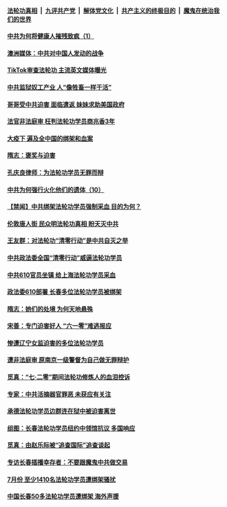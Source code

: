

####  [法轮功真相](../../../../basic/blob/master/README.md?t=08291602) &nbsp;|&nbsp; [九评共产党](../../../../9ping.md/blob/master/README.md?t=08291602) &nbsp;|&nbsp; [解体党文化](../../../../jtdwh.md/blob/master/README.md?t=08291602)  &nbsp;|&nbsp; [共产主义的终极目的](../../../../gczydzjmd.md/blob/master/README.md?t=08291602) &nbsp;|&nbsp; [魔鬼在统治我们的世界](../../../../mgztzwmdsj.md/blob/master/README.md?t=08291602) 

#### [中共为何将健康人摧残致疯（1）](../pages/prog424/a102928795.md?t=08291602) 

#### [澳洲媒体：中共对中国人发动的战争](../pages/prog424/a102928790.md?t=08291602) 

#### [TikTok审查法轮功 主流英文媒体曝光](../pages/prog424/a102928120.md?t=08291602) 

#### [中共监狱奴工产业 人“像牲畜一样干活”](../pages/prog424/a102927908.md?t=08291602) 

#### [哥哥受中共迫害 面临遣返 妹妹求助美国政府](../pages/prog424/a102927341.md?t=08291602) 

#### [法官非法庭审 枉判法轮功学员商兆香3年](../pages/prog424/a102926577.md?t=08291602) 

#### [大疫下 遍及全中国的绑架和血案](../pages/prog424/a102926546.md?t=08291602) 

#### [隋志：褒奖与迫害](../pages/prog424/a102926230.md?t=08291602) 

#### [孔庆良律师：为法轮功学员无罪而辩](../pages/prog424/a102925726.md?t=08291602) 

#### [中共为何强行火化他们的遗体（10）](../pages/prog424/a102925710.md?t=08291602) 

#### [【禁闻】中共绑架法轮功学员强制采血 目的为何？](../pages/prog424/a102925441.md?t=08291602) 

#### [伦敦唐人街 民众明法轮功真相 盼天灭中共](../pages/prog424/a102925069.md?t=08291602) 

#### [王友群：对法轮功“清零行动”是中共自灭之举](../pages/prog424/a102925004.md?t=08291602) 

#### [中共政法委全国“清零行动”威逼法轮功学员](../pages/prog424/a102924708.md?t=08291602) 

#### [中共610官员坐镇 给上海法轮功学员采血](../pages/prog424/a102924606.md?t=08291602) 

#### [政法委610部署 长春多位法轮功学员被绑架](../pages/prog424/a102923869.md?t=08291602) 

#### [隋志：她们的处境 为何天地悬殊](../pages/prog424/a102924010.md?t=08291602) 

#### [宋善：专门迫害好人 “六一零”难逃报应](../pages/prog424/a102923987.md?t=08291602) 

#### [惨遭辽宁女监迫害的多位法轮功学员](../pages/prog424/a102923892.md?t=08291602) 

#### [遭非法庭审 原南京一级警督为自己做无罪辩护](../pages/prog424/a102923054.md?t=08291602) 

#### [觅真：“七·二零”期间法轮功修炼人的血泪控诉](../pages/prog424/a102922363.md?t=08291602) 

#### [专家：中共活摘器官罪恶 未获应有关注](../pages/prog424/a102922287.md?t=08291602) 

#### [承德法轮功学员边群连在狱中被迫害离世](../pages/prog424/a102922281.md?t=08291602) 

#### [组图：长春法轮功学员纽约中领馆抗议 多国响应](../pages/prog424/a102921741.md?t=08291602) 

#### [觅真：由赵乐际被“追查国际”追查谈起](../pages/prog424/a102921473.md?t=08291602) 

#### [专访长春插播幸存者：不要跟魔鬼中共做交易](../pages/prog424/a102921406.md?t=08291602) 

#### [7月份 至少1410名法轮功学员遭绑架骚扰](../pages/prog424/a102921351.md?t=08291602) 

#### [中国长春50多法轮功学员遭绑架 海外声援](../pages/prog424/a102920996.md?t=08291602) 

